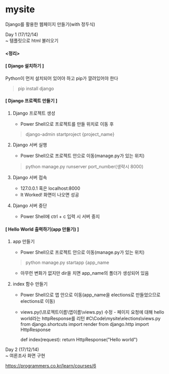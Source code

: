 # mysite
Django를 활용한 웹페이지 만들기(with 정두식)

Day 1 (17/12/14)  
~ 템플릿으로 html 불러오기


#### <정리>

#### [ Django 설치하기 ]
Python이 먼저 설치되어 있어야 하고 pip가 깔려있어야 한다

>pip install django

#### [ Django 프로젝트 만들기 ]
1. Django 프로젝트 생성
    - Power Shell으로 프로젝트를 만들 위치로 이동 후 
    >django-admin startproject {project_name} 


2. Django 서버 실행
    - Power Shell으로 프로젝트 안으로 이동(manage.py가 있는 위치)
    >python manage.py runserver port_number(생략시 8000)


3. Django 서버 접속
    - 127.0.0.1 혹은 localhost:8000
    - It Worked! 화면이 나오면 성공


4. Django 서버 중단
    - Power Shell에 ctrl + c 입력 시 서버 중지


#### [ Hello World 출력하기(app 만들기) ]

1. app 만들기
    - Power Shell으로 프로젝트 안으로 이동(manage.py가 있는 위치)
    >python manage.py startapp {app_name
    - 아무런 변화가 없지만 dir을 치면 app_name의 폴더가 생성되어 있음

2. index 함수 만들기
    - Power Shell으로 앱 안으로 이동(app_name을 elections로 만들었으므로 elections로 이동)
    - views.py(\프로젝트이름\앱이름\views.py) 수정 - 페이지 요청에 대해 hello world라는 httpResponse를 리턴
        #C\Code\mysite\elections\views.py
        from django.shortcuts import render
        from django.http import HttpResponse

        def index(request):
            return HttpResponse("Hello world")


Day 2 (17/12/14)  
~ 여론조사 화면 구현


https://programmers.co.kr/learn/courses/6
